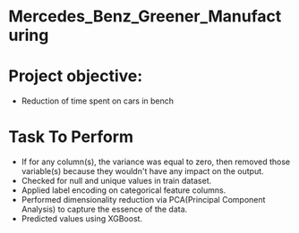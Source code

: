 # Mercedes_Benz_Greener_Manufacturing
# Project objective:
  * Reduction of time spent on cars in bench
# Task To Perform
  * If for any column(s), the variance was equal to zero, then removed those variable(s) because they wouldn't have any impact on the output.
  * Checked for null and unique values in train dataset.
  * Applied label encoding on categorical feature columns.
  * Performed dimensionality reduction via PCA(Principal Component Analysis) to capture the essence of the data.
  * Predicted values using XGBoost.

